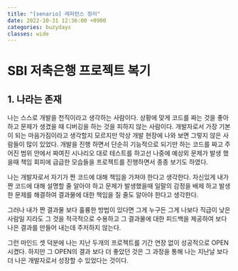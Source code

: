 ```yaml
---
title: "[senario] 레퍼런스 정리"
date: 2022-10-31 12:36:00 +0900
categories: buzydays
classes: wide
---
```


# SBI 저축은행 프로젝트 복기
 		
## 1. 나라는 존재

나는 스스로 개발을 천직이라고 생각하는 사람이다. 상황에 맞게 코드를 짜는 것을 좋아하고 문제가 생겼을 때 디버깅을 하는 것을 피하지 않는 사람이다. 개발자로서 가장 기본이 되는 마음가짐이라고 생각할지 모르지만 막상 개발 현장에 나와 보면 그렇지 않은 사람들이 많이 있었다. 개발을 진행 하면서 단순히 기능적으로 되기만 하는 코드를 짜고 주어진 범위 안에서 짜여진 시나리오 대로 테스트를 하고선 나중에 예상외 문제가 발생 했을때 책임 회피에 급급한 모습들을 프로젝트를 진행하면서 종종 보기도 하였다. 

나는 개발자로서 자기가 짠 코드에 대해 책임을 가져야 한다고 생각한다. 자신있게 내가 짠 코드에 대해 설명할 줄 알아야 하고 문제가 발생했을때 일말의 감정을 배제 하고 발생한 문제를 해결하여 결과물에 대한 책임을 질 줄도 알아야 한다고 생각한다. 

그러나 내가 짠 결과물 보다 훌륭한 방법이 있다면 그게 누구든 그게 나보다 직급이 낮은 사람일 지라도 그 것을 적극적으로 수용하고 그 결과물에 대한 피드백을 제공하여 보다 나은 결과를 만들어 내는데 주저하지 않는다. 

그런 마인드 셋 덕분에 나는 지난 두개의 프로젝트를 기간 연장 없이 성공적으로 OPEN 시켰다. 하지만 그 OPEN의 결과 보다 더 좋았던 것은 그 과정을 통해 나는 지난날 보다 더 나은 개발자로서 성장할 수 있었다는 것이다. 
